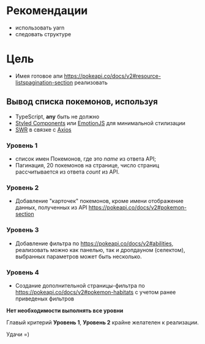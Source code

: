 # Рекомендации

- использовать yarn
- следовать структуре

# Цель

- Имея готовое апи https://pokeapi.co/docs/v2#resource-listspagination-section реализовать

## Вывод списка покемонов, используя

- TypeScript, **any** быть не должно
- [Styled Components](https://styled-components.com/) или [EmotionJS](https://emotion.sh/docs/styled) для минимальной стилизации
- [SWR](https://swr.vercel.app/) в связке с [Axios](https://github.com/axios/axios)

### Уровень 1

- список имен Покемонов, где это _name_ из ответа API;
- Пагинация, 20 покемонов на странице, число страниц рассчитывается из ответа _count_ из API.

### Уровень 2

- Добавление "карточек" покемонов, кроме имени отображение данных, полученных из API https://pokeapi.co/docs/v2#pokemon-section

### Уровень 3

- Добавление фильтра по https://pokeapi.co/docs/v2#abilities, реализовать можно как панелью, так и дропдауном (селектом), выбранных параметров может быть несколько.

### Уровень 4

- Создание дополнительной страницы-фильтра по https://pokeapi.co/docs/v2#pokemon-habitats с учетом ранее приведеных фильтров

**Нет необходимости выполнять все уровни**

Главый критерий **Уровень 1**, **Уровень 2** крайне желателен к реализации.

Удачи =)
